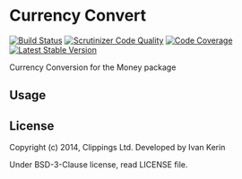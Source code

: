 Currency Convert
================

[![Build Status](https://travis-ci.org/clippings/currency-convert.png?branch=master)](https://travis-ci.org/clippings/currency-convert)
[![Scrutinizer Code Quality](https://scrutinizer-ci.com/g/clippings/currency-convert/badges/quality-score.png)](https://scrutinizer-ci.com/g/clippings/currency-convert/)
[![Code Coverage](https://scrutinizer-ci.com/g/clippings/currency-convert/badges/coverage.png)](https://scrutinizer-ci.com/g/clippings/currency-convert/)
[![Latest Stable Version](https://poser.pugx.org/clippings/currency-convert/v/stable.png)](https://packagist.org/packages/clippings/currency-convert)

Currency Conversion for the Money package

Usage
-----

License
-------

Copyright (c) 2014, Clippings Ltd. Developed by Ivan Kerin

Under BSD-3-Clause license, read LICENSE file.
